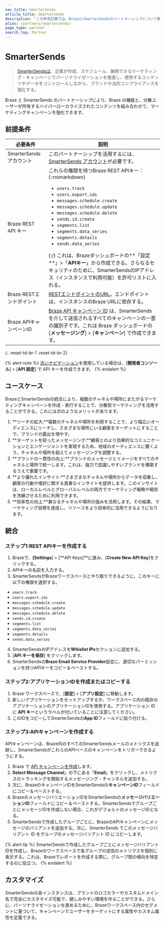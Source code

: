 ```yaml
---
nav_title: SmarterSends
article_title: SmarterSends
description: "この参考記事では、BrazeとSmarterSendsのパートナーシップについて概説している。SmarterSendsは、マーケティング担当者でなくても、ブランドに準拠したEメールキャンペーンを作成、スケジュール、展開できるように設計された使いやすいインターフェースである。"
alias: /partners/smartersends/
page_type: partner
search_tag: Partner
---
```


# SmarterSends

> [SmarterSendsは][2]、企業が作成、スケジュール、展開できるマーケティング・キャンペーンでパーソナライゼーションを推進し、使用するコンテンツやデータをコントロールしながら、ブランドや法的コンプライアンスを強化する。 

Braze と SmarterSends のパートナーシップにより、Braze の機能と、分散ユーザーが所有するハイパーローカライズされたコンテンツを組み合わせて、マーケティングキャンペーンを強化できます。

## 前提条件

| 必要条件 | 説明 |
| --- | --- |
| SmarterSendsアカウント | このパートナーシップを活用するには、[SmarterSends アカウント][2]が必要です。 |
| Braze REST API キー | これらの権限を持つBraze REST APIキー： {::nomarkdown}<ul><li><code>users.track</code></li><li><code>users.export.ids</code></li><li><code>messages.schedule.create</code></li><li><code>messages.schedule.update</code></li> <li><code>messages.schedule.delete</code></li><li><code>sends.id.create</code></li><li><code>segments.list</code></li><li><code>segments.data_series</code></li><li><code>segments.details</code></li><li><code>sends.data_series</code></li></ul>{:/} これは、Brazeダッシュボードの**「設定**」>「**APIキー**」から作成できる。さらなるセキュリティのために、SmarterSendsのIPアドレス（インスタンスで利用可能）を許可リストに入れる。 |
| Braze RESTエンドポイント | [RESTエンドポイントのURL][1]。エンドポイントは、インスタンスのBraze URLに依存する。 |
| Braze APIキャンペーンID | [Braze API キャンペーン ID]({{site.baseurl}}/api/api_campaigns/) は、SmarterSends を介して送信されるすべてのキャンペーンの一意の識別子です。これは Braze ダッシュボードの \[**メッセージング**] > \[**キャンペーン**] で作成できます。 |
{: .reset-td-br-1 .reset-td-br-2}

{% alert note %}
[古いナビゲーション]({{site.baseurl}}/navigation)を使用している場合は、\[**開発者コンソール**] > \[**API 設定**] で API キーを作成できます。
{% endalert %}

## ユースケース

BrazeとSmarterSendsの統合により、複数のチャネルや場所にまたがるマーケティングキャンペーンを作成・実行することで、分散型マーケティングを活用することができる。これには次のようなメリットがあります。

1. **リーチの拡大:**複数のチャネルや場所を利用することで、より幅広いオーディエンスにリーチし、さまざまな場所にいる顧客をターゲットにすることで、ブランドの露出を増やす。
2. **ターゲットを絞ったメッセージング:**顧客とのより効果的なコミュニケーションとエンゲージメントを実現するため、地域のオーディエンスに響くよう、チャネルや場所を超えてメッセージングを調整する。 
3. **ブランドの一貫性の向上:**ブランドのメッセージとイメージをすべてのチャネルと場所で統一します。これは、強力で認識しやすいブランドを構築するうえで重要です。
4. **より優れたインサイト:**さまざまなチャネルや場所からデータを収集し、顧客の行動や嗜好に関する貴重なインサイトを提供します。このインサイトは、ローカルレベルとグローバルレベルの両方でマーケティング戦略や戦術を洗練させるために利用できます。
5. **効率性の向上:**異なるチャネルや場所の強みを活用します。その結果、マーケティング目標を達成し、リソースをより効率的に活用できるようになります。 

## 統合

### ステップ1:REST APIキーを作成する

1. Brazeで、**\[Settings**] > \[**API Keys]**に進み、\[**Create New API Key**]をクリックする。
2. APIキーの名前を入力する。
3. SmarterSendsがBrazeワークスペースとやり取りできるように、このキーに以下の権限を選択する。
- `users.track`
- `users.export.ids`
- `messages.schedule.create`
- `messages.schedule.update`
- `messages.schedule.delete`
- `sends.id.create`
- `segments.list`
- `segments.data_series`
- `segments.details`
- `sends.data_series`
4. SmarterSendsのIPアドレスを**Whislist IPs**セクションに追加する。
5. \[**API キーを保存**] をクリックします。
6. SmarterSendsの**Braze Email Service Provider**設定に、適切なパーミッションを持つAPIキーをコピー＆ペーストする。

### ステップ2:アプリケーションIDを作成またはコピーする

1. Braze ワークスペースで、\[**設定**] > \[**アプリ設定**] に移動します。 
2. 新しいアプリケーションをセットアップするか、ワークスペース内の既存のアプリケーションのアプリケーションIDを使用する。アプリケーション ID に **API キー**というラベルが付いていることに注意してください。 
3. このIDをコピーしてSmarterSendsの**App ID**フィールドに貼り付ける。

### ステップ3:APIキャンペーンを作成する

APIキャンペーンは、Braze内のすべてのSmarterSendsメールのメトリクスを追跡し、SmarterSendsがこれらのAPIベースのキャンペーンをトリガーできるようにする。

1. Braze で [API キャンペーンを作成]({{site.baseurl}}/api/api_campaigns/#create-a-new-campaign)します。
2. **Select Message Channel**」の下にある「**Email**」をクリックし、メトリクスのトラッキングを開始するメッセージング・チャンネルを追加する。
3. 次に、BrazeのキャンペーンIDをSmarterSendsの**キャンペーンID**フィールドにコピー＆ペーストする。 
4. BrazeのメッセージバリエーションIDをSmarterSendsの**メッセージバリエーションID**フィールドにコピー＆ペーストする。SmarterSendsでグループごとにメッセージIDを作成しない場合、これがデフォルトのメッセージIDとなる。
5. SmarterSendsで作成したグループごとに、BrazeのAPIキャンペーンにメッセージのバリアントを追加する。次に、SmarterSends でこのメッセージバリアント ID をグループのメッセージバリアント ID にコピーします。

{% alert tip %}
SmarterSendsで作成したグループごとにメッセージバリアントIDを作成し、Brazeのワークスペースで各グループの送信のメトリクスを個別に表示する。これは、Brazeでレポートを作成する際に、グループ間の傾向を特定するのに役立つ。
{% endalert %}

## カスタマイズ

SmarterSendsの各インスタンスは、ブランドのロゴカラーやカスタムドメイン名で完全にカスタマイズ可能で、親しみやすい環境を作ることができる。さらに、パーソナライゼーションを進めるために、Brazeワークスペース内のセグメントに基づいて、キャンペーンでユーザーをターゲットにする属性やカスタム属性を定義できる。

[1]: {{site.baseurl}}/developer_guide/rest_api/basics/#endpoints
[2]: https://smartersends.com